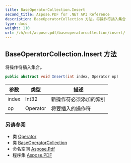 ```yaml
---
title: BaseOperatorCollection.Insert
second_title: Aspose.PDF for .NET API Reference
description: BaseOperatorCollection 方法。将操作符插入集合
type: docs
weight: 110
url: /zh/net/aspose.pdf/baseoperatorcollection/insert/
---
```

## BaseOperatorCollection.Insert 方法

将操作符插入集合。

```csharp
public abstract void Insert(int index, Operator op)
```

| 参数 | 类型 | 描述 |
| --- | --- | --- |
| index | Int32 | 新操作符必须添加的索引 |
| op | Operator | 将要插入的操作符 |

### 另请参阅

* 类 [Operator](../../operator/)
* 类 [BaseOperatorCollection](../)
* 命名空间 [Aspose.Pdf](../../../aspose.pdf/)
* 程序集 [Aspose.PDF](../../../)